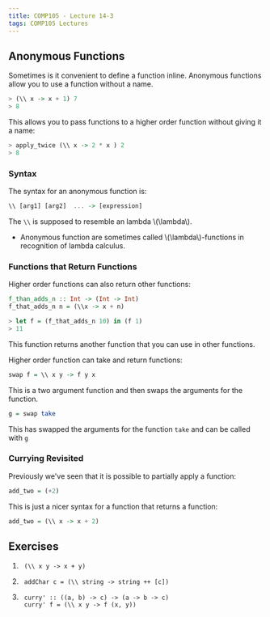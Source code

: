 ```yaml
---
title: COMP105 - Lecture 14-3
tags: COMP105 Lectures
---
```

## Anonymous Functions
Sometimes is it convenient to define a function inline. Anonymous functions allow you to use a function without a name.

```haskell
> (\\ x -> x + 1) 7
> 8
```

This allows you to pass functions to a higher order function without giving it a name:

```haskell
> apply_twice (\\ x -> 2 * x ) 2
> 8
```

### Syntax
The syntax for an anonymous function is:

```haskell
\\ [arg1] [arg2]  ... -> [expression]
```

The `\\` is supposed to resemble an lambda \\(\\lambda\\).

* Anonymous function are sometimes called \\(\\lambda\\)-functions in recognition of lambda calculus.

### Functions that Return Functions
Higher order functions can also return other functions:

```haskell
f_than_adds_n :: Int -> (Int -> Int)
f_that_adds_n n = (\\x -> x + n)

> let f = (f_that_adds_n 10) in (f 1)
> 11
```

This function returns another function that you can use in other functions.

Higher order function can take and return functions:

```haskell
swap f = \\ x y -> f y x
```

This is a two argument function and then swaps the arguments for the function.

```haskell
g = swap take
```

This has swapped the arguments for the function `take` and can be called with `g`

### Currying Revisited
Previously we've seen that it is possible to partially apply a function:

```haskell
add_two = (+2)
```

This is just a nicer syntax for a function that returns a function:

```haskell
add_two = (\\ x -> x + 2)
```

## Exercises
1. ```
	(\\ x y -> x + y)
	```
	
1. ```
	addChar c = (\\ string -> string ++ [c])
	```
	
1. ```
	curry' :: ((a, b) -> c) -> (a -> b -> c)
	curry' f = (\\ x y -> f (x, y))
	```
